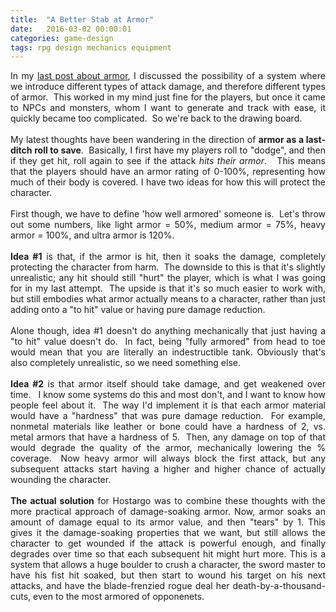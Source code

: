 ```yaml
---
title:  "A Better Stab at Armor"
date:   2016-03-02 00:00:01
categories: game-design
tags: rpg design mechanics equipment
---
```

<div style="text-align: justify;">
In my <a href="/blog/game-design/armor-vs-padding/" target="_blank">last post about armor</a>, I discussed the possibility of a system where we introduce different types of attack damage, and therefore different types of armor. &nbsp;This worked in my mind just fine for the players, but once it came to NPCs and monsters, whom I want to generate and track with ease, it quickly became too complicated. &nbsp;So we're back to the drawing board.</div>
<div style="text-align: justify;">
<br /></div>
<div style="text-align: justify;">
My latest thoughts have been wandering in the direction of <b>armor as a last-ditch roll to save</b>. &nbsp;Basically, I first have my players roll to "dodge", and then if they get hit, roll again to see if the attack&nbsp;<i>hits their armor</i>. &nbsp; This means that the players should have an armor rating of 0-100%, representing how much of their body is covered. I have two ideas for how this will protect the character.</div>
<div style="text-align: justify;">
<br /></div>
<div style="text-align: justify;">
First though, we have to define 'how well armored' someone is. &nbsp;Let's throw out some numbers, like light armor = 50%, medium armor = 75%, heavy armor = 100%, and ultra armor is 120%.</div>
<div style="text-align: justify;">
<br /></div>
<div style="text-align: justify;">
<b>Idea #1</b> is that, if the armor is hit, then it soaks the damage, completely protecting the character from harm. &nbsp;The downside to this is that it's slightly unrealistic; any hit should still "hurt" the player, which is what I was going for in my last attempt. &nbsp;The upside is that it's so much easier to work with, but still embodies what armor actually means to a character, rather than just adding onto a "to hit" value or having pure damage reduction.</div>
<div style="text-align: justify;">
<br /></div>
<div style="text-align: justify;">
Alone though, idea #1 doesn't do anything mechanically that just having a "to hit" value doesn't do. &nbsp;In fact, being "fully armored" from head to toe would mean that you are literally an indestructible tank. Obviously that's also completely unrealistic, so we need something else.</div>
<div style="text-align: justify;">
<br /></div>
<div style="text-align: justify;">
<b>Idea #2</b> is that armor itself should take damage, and get weakened over time. &nbsp; I know some systems do this and most don't, and I want to know how people feel about it. &nbsp;The way I'd implement it is that each armor material would have a "hardness" that was pure damage reduction. &nbsp;For example, nonmetal materials like leather or bone could have a hardness of 2, vs. metal armors that have a hardness of 5. &nbsp;Then, any damage on top of that would degrade the quality of the armor, mechanically lowering the % coverage. &nbsp;Now heavy armor will always block the first attack, but any subsequent attacks start having a higher and higher chance of actually wounding the character.</div>
<div style="text-align: justify;">
<br /></div>
<div style="text-align: justify;">
<b>The actual solution</b> for Hostargo was to combine these thoughts with the more practical approach of damage-soaking armor. Now, armor soaks an amount of damage equal to its armor value, and then "tears" by 1. This gives it the damage-soaking properties that we want, but still allows the character to get wounded if the attack is powerful enough, and finally degrades over time so that each subsequent hit might hurt more. This is a system that allows a huge boulder to crush a character, the sword master to have his fist hit soaked, but then start to wound his target on his next attacks, and have the blade-frenzied rogue deal her death-by-a-thousand-cuts, even to the most armored of opponenets.
</div>

